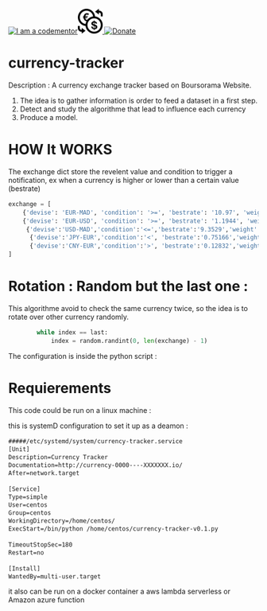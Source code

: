 
<a href="http://bitly.com/2grT54q"><img src="https://cdn.codementor.io/badges/i_am_a_codementor_dark.svg" alt="I am a codementor" style="max-width:100%"/></a><a href="http://bitly.com/2grT54q"><img src="Currency_Exchange.svg" height="50"> 
 [![Donate](https://www.paypalobjects.com/en_US/i/btn/btn_donateCC_LG.gif)](https://www.paypal.com/cgi-bin/webscr?cmd=_s-xclick&hosted_button_id=WX4EKLLLV49WG)

# currency-tracker

Description : A currency exchange tracker based on Boursorama Website. 
1) The idea is to gather information is order to feed a dataset in a first step.
2) Detect and study the algorithme that lead to influence each currency
3) Produce a model.

HOW It WORKS
================
The exchange dict store the revelent value and condition to trigger a notification, ex when a currency is higher or lower than a certain value (bestrate)
```python
exchange = [
    {'devise': 'EUR-MAD', 'condition': '>=', 'bestrate': '10.97', 'weight': 0},
    {'devise': 'EUR-USD', 'condition': '>=', 'bestrate': '1.1944', 'weight': 0},
     {'devise':'USD-MAD','condition':'<=','bestrate':'9.3529','weight':0},
      {'devise':'JPY-EUR','condition':'<', 'bestrate':'0.75166','weight':0},
      {'devise':'CNY-EUR','condition':'>', 'bestrate':'0.12832','weight':0}
]
```

Rotation : Random but the last one :
====================================
This algorithme avoid to check the same currency twice, so the idea is to rotate over other currency randomly.
```python
        while index == last:
            index = random.randint(0, len(exchange) - 1)
```

The configuration is inside the python script : 

Requierements
================
This code could be run on a linux machine : 

this is systemD configuration to set it up as a deamon :
```
#####/etc/systemd/system/currency-tracker.service 
[Unit]
Description=Currency Tracker
Documentation=http://currency-0000----XXXXXXX.io/
After=network.target

[Service]
Type=simple
User=centos
Group=centos
WorkingDirectory=/home/centos/
ExecStart=/bin/python /home/centos/currency-tracker-v0.1.py

TimeoutStopSec=180
Restart=no

[Install]
WantedBy=multi-user.target
```
it also can be run on a docker container a aws lambda serverless or Amazon azure function


